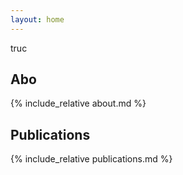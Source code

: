 ```yaml
---
layout: home
---
```


truc

## Abo

{% include_relative about.md %}

## Publications

{% include_relative publications.md %}
